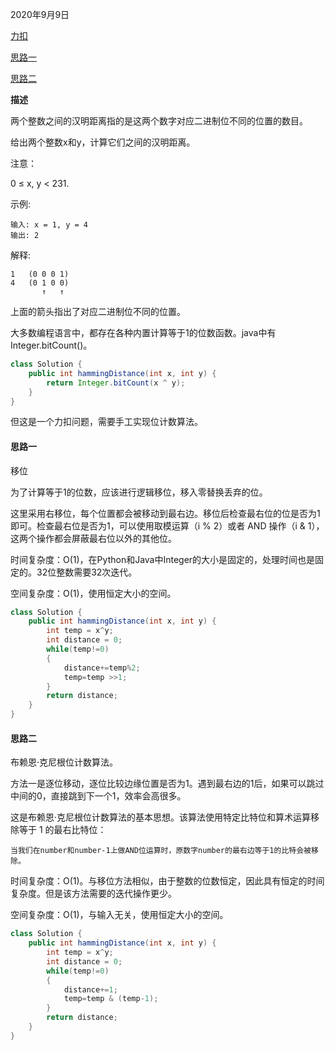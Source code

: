2020年9月9日

[力扣](https://leetcode-cn.com/problems/hamming-distance)

[思路一](#思路一)

[思路二](#思路二)

**描述**

两个整数之间的汉明距离指的是这两个数字对应二进制位不同的位置的数目。

给出两个整数x和y，计算它们之间的汉明距离。

注意：

0 ≤ x, y < 231.

示例:
```
输入: x = 1, y = 4
输出: 2
````
解释:
```
1   (0 0 0 1)
4   (0 1 0 0)
       ↑   ↑
```

上面的箭头指出了对应二进制位不同的位置。

大多数编程语言中，都存在各种内置计算等于1的位数函数。java中有Integer.bitCount()。
```java
class Solution {
    public int hammingDistance(int x, int y) {
        return Integer.bitCount(x ^ y); 
    }
}
```

但这是一个力扣问题，需要手工实现位计数算法。

#### 思路一

移位

为了计算等于1的位数，应该进行逻辑移位，移入零替换丢弃的位。

这里采用右移位，每个位置都会被移动到最右边。移位后检查最右位的位是否为1即可。检查最右位是否为1，可以使用取模运算（i % 2）或者 AND 操作（i & 1），这两个操作都会屏蔽最右位以外的其他位。

时间复杂度：O(1)，在Python和Java中Integer的大小是固定的，处理时间也是固定的。32位整数需要32次迭代。

空间复杂度：O(1)，使用恒定大小的空间。


```java
class Solution {
    public int hammingDistance(int x, int y) {
        int temp = x^y;
        int distance = 0;
        while(temp!=0)
        {
            distance+=temp%2;
            temp=temp >>1;
        }
        return distance;
    }
}
```

#### 思路二

布赖恩·克尼根位计数算法。

方法一是逐位移动，逐位比较边缘位置是否为1。遇到最右边的1后，如果可以跳过中间的0，直接跳到下一个1，效率会高很多。

这是布赖恩·克尼根位计数算法的基本思想。该算法使用特定比特位和算术运算移除等于 1 的最右比特位：
```
当我们在number和number-1上做AND位运算时，原数字number的最右边等于1的比特会被移除。
```

时间复杂度：O(1)。与移位方法相似，由于整数的位数恒定，因此具有恒定的时间复杂度。但是该方法需要的迭代操作更少。

空间复杂度：O(1)，与输入无关，使用恒定大小的空间。

```java
class Solution {
    public int hammingDistance(int x, int y) {
        int temp = x^y;
        int distance = 0;
        while(temp!=0)
        {
            distance+=1;
            temp=temp & (temp-1);
        }
        return distance;
    }
}
```



